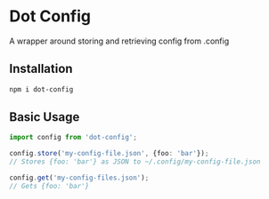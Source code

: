 Dot Config
==========

A wrapper around storing and retrieving config from .config

## Installation

```bash
npm i dot-config
```

## Basic Usage

```typescript
import config from 'dot-config';

config.store('my-config-file.json', {foo: 'bar'});
// Stores {foo: 'bar'} as JSON to ~/.config/my-config-file.json

config.get('my-config-files.json');
// Gets {foo: 'bar'}
```
